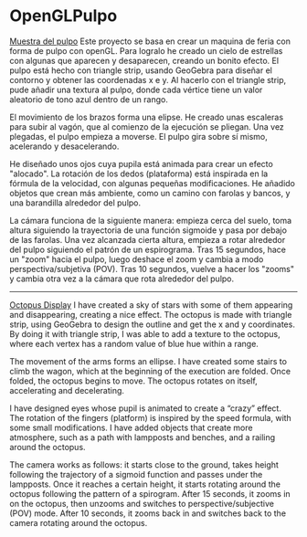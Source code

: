 # OpenGLPulpo
[Muestra del pulpo](https://drive.google.com/file/d/1ScCRNZzKCbJvIqHXEt4lXw_krCqycLbb/view?usp=drive_link)
Este proyecto se basa en crear un maquina de feria con forma de pulpo con openGL. Para logralo he creado un cielo de estrellas con algunas que aparecen y desaparecen, creando un bonito efecto. El pulpo está hecho con triangle strip, usando GeoGebra para diseñar el contorno y obtener las coordenadas x e y. Al hacerlo con el triangle strip, pude añadir una textura al pulpo, donde cada vértice tiene un valor aleatorio de tono azul dentro de un rango.

El movimiento de los brazos forma una elipse. He creado unas escaleras para subir al vagón, que al comienzo de la ejecución se pliegan. Una vez plegadas, el pulpo empieza a moverse. El pulpo gira sobre sí mismo, acelerando y desacelerando.

He diseñado unos ojos cuya pupila está animada para crear un efecto "alocado". La rotación de los dedos (plataforma) está inspirada en la fórmula de la velocidad, con algunas pequeñas modificaciones. He añadido objetos que crean más ambiente, como un camino con farolas y bancos, y una barandilla alrededor del pulpo.

La cámara funciona de la siguiente manera: empieza cerca del suelo, toma altura siguiendo la trayectoria de una función sigmoide y pasa por debajo de las farolas. Una vez alcanzada cierta altura, empieza a rotar alrededor del pulpo siguiendo el patrón de un espirograma. Tras 15 segundos, hace un "zoom" hacia el pulpo, luego deshace el zoom y cambia a modo perspectiva/subjetiva (POV). Tras 10 segundos, vuelve a hacer los "zooms" y cambia otra vez a la cámara que rota alrededor del pulpo.


-------------------------------------------------------------------------------------------------

[Octopus Display](https://drive.google.com/file/d/1ScCRNZzKCbJvIqHXEt4lXw_krCqycLbb/view?usp=drive_link)
I have created a sky of stars with some of them appearing and disappearing, creating a nice effect. The octopus is made with triangle strip, using GeoGebra to design the outline and get the x and y coordinates. By doing it with triangle strip, I was able to add a texture to the octopus, where each vertex has a random value of blue hue within a range.

The movement of the arms forms an ellipse. I have created some stairs to climb the wagon, which at the beginning of the execution are folded. Once folded, the octopus begins to move. The octopus rotates on itself, accelerating and decelerating.

I have designed eyes whose pupil is animated to create a “crazy” effect. The rotation of the fingers (platform) is inspired by the speed formula, with some small modifications. I have added objects that create more atmosphere, such as a path with lampposts and benches, and a railing around the octopus.

The camera works as follows: it starts close to the ground, takes height following the trajectory of a sigmoid function and passes under the lampposts. Once it reaches a certain height, it starts rotating around the octopus following the pattern of a spirogram. After 15 seconds, it zooms in on the octopus, then unzooms and switches to perspective/subjective (POV) mode. After 10 seconds, it zooms back in and switches back to the camera rotating around the octopus.

